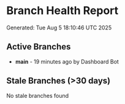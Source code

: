 # Branch Health Report
Generated: Tue Aug  5 18:10:46 UTC 2025

## Active Branches
- **main** - 19 minutes ago by Dashboard Bot

## Stale Branches (>30 days)
No stale branches found
